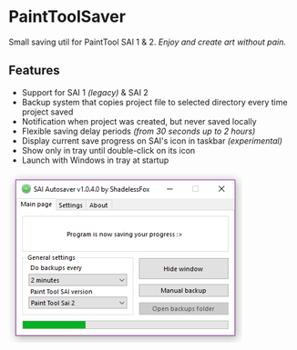 # PaintToolSaver
Small saving util for PaintTool SAI 1 & 2. _Enjoy and create art without pain._

## Features
* Support for SAI 1 _(legacy)_ & SAI 2
* Backup system that copies project file to selected directory every time project saved
* Notification when project was created, but never saved locally
* Flexible saving delay periods _(from 30 seconds up to 2 hours)_
* Display current save progress on SAI's icon in taskbar _(experimental)_
* Show only in tray until double-click on its icon
* Launch with Windows in tray at startup


![Main window](./.preview.png)